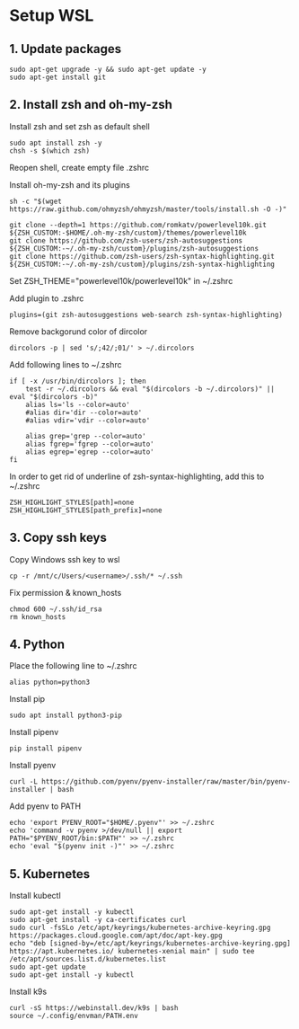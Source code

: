 # Setup WSL

## 1. __Update packages__

```
sudo apt-get upgrade -y && sudo apt-get update -y
sudo apt-get install git
```

## 2. __Install zsh and oh-my-zsh__

Install zsh and set zsh as default shell
```
sudo apt install zsh -y
chsh -s $(which zsh)
```
Reopen shell, create empty file .zshrc

Install oh-my-zsh and its plugins
```
sh -c "$(wget https://raw.github.com/ohmyzsh/ohmyzsh/master/tools/install.sh -O -)"

git clone --depth=1 https://github.com/romkatv/powerlevel10k.git ${ZSH_CUSTOM:-$HOME/.oh-my-zsh/custom}/themes/powerlevel10k
git clone https://github.com/zsh-users/zsh-autosuggestions ${ZSH_CUSTOM:-~/.oh-my-zsh/custom}/plugins/zsh-autosuggestions
git clone https://github.com/zsh-users/zsh-syntax-highlighting.git ${ZSH_CUSTOM:-~/.oh-my-zsh/custom}/plugins/zsh-syntax-highlighting
```

Set ZSH_THEME="powerlevel10k/powerlevel10k" in ~/.zshrc

Add plugin to .zshrc
```
plugins=(git zsh-autosuggestions web-search zsh-syntax-highlighting)
```

Remove backgorund color of dircolor
```
dircolors -p | sed 's/;42/;01/' > ~/.dircolors
```
Add following lines to ~/.zshrc
```
if [ -x /usr/bin/dircolors ]; then
    test -r ~/.dircolors && eval "$(dircolors -b ~/.dircolors)" || eval "$(dircolors -b)"
    alias ls='ls --color=auto'
    #alias dir='dir --color=auto'
    #alias vdir='vdir --color=auto'

    alias grep='grep --color=auto'
    alias fgrep='fgrep --color=auto'
    alias egrep='egrep --color=auto'
fi
``` 
In order to get rid of underline of zsh-syntax-highlighting, add this to ~/.zshrc
```
ZSH_HIGHLIGHT_STYLES[path]=none
ZSH_HIGHLIGHT_STYLES[path_prefix]=none
```

## 3. __Copy ssh keys__

Copy Windows ssh key to wsl
```
cp -r /mnt/c/Users/<username>/.ssh/* ~/.ssh
```
Fix permission & known_hosts
```
chmod 600 ~/.ssh/id_rsa
rm known_hosts
```

## 4. __Python__

Place the following line to ~/.zshrc
```
alias python=python3
```
Install pip
```
sudo apt install python3-pip
```
Install pipenv
```
pip install pipenv
```
Install pyenv
```
curl -L https://github.com/pyenv/pyenv-installer/raw/master/bin/pyenv-installer | bash

```
Add pyenv to PATH
```
echo 'export PYENV_ROOT="$HOME/.pyenv"' >> ~/.zshrc
echo 'command -v pyenv >/dev/null || export PATH="$PYENV_ROOT/bin:$PATH"' >> ~/.zshrc
echo 'eval "$(pyenv init -)"' >> ~/.zshrc
```

## 5. __Kubernetes__

Install kubectl
```
sudo apt-get install -y kubectl
sudo apt-get install -y ca-certificates curl
sudo curl -fsSLo /etc/apt/keyrings/kubernetes-archive-keyring.gpg https://packages.cloud.google.com/apt/doc/apt-key.gpg
echo "deb [signed-by=/etc/apt/keyrings/kubernetes-archive-keyring.gpg] https://apt.kubernetes.io/ kubernetes-xenial main" | sudo tee /etc/apt/sources.list.d/kubernetes.list
sudo apt-get update
sudo apt-get install -y kubectl
```

Install k9s
```
curl -sS https://webinstall.dev/k9s | bash
source ~/.config/envman/PATH.env
```